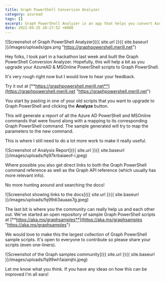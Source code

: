 ```yaml
---
title: Graph PowerShell Conversion Analyzer
category: azuread
tags: []
excerpt: Graph PowerShell Analyzer is an app that helps you convert Azure AD PowerShell scripts to Graph PowerShell.
date: 2022-04-25 20:27:52 +0000
---
```

![Screenshot of Graph PowerShell Analyzer]({{ site.url }}{{ site.baseurl }}/images/uploads/gps.png "https://graphpowershell.merill.net")

Hey folks, I took part in a hackathon last week and built the Graph PowerShell Conversion Analyzer. Hopefully, this will help a bit as you upgrade your AzureAD & MSOnline PowerShell scripts to Graph PowerShell.

It's very rough right now but I would love to hear your feedback.

Try it out at [**https://graphpowershell.merill.net**](https://graphpowershell.merill.net "https://graphpowershell.merill.net")

You start by pasting in one of your old scripts that you want to upgrade to Graph PowerShell and clicking the **Analyze** button.

This will generate a report of all the Azure AD PowerShell and MSOnline commands that were found along with a mapping to its corresponding Graph PowerShell command. The sample generated will try to map the parameters to the new command.

This is where I still need to do a lot more work to make it really useful.

![Screenshot of Analysis Report]({{ site.url }}{{ site.baseurl }}/images/uploads/fq97krbaiaeof-i.jpeg)

Where possible you also get direct links to both the Graph PowerShell command reference as well as the Graph API reference (which usually has more relevant info).

No more hunting around and searching the docs!

![Screenshot showing links to the docs]({{ site.url }}{{ site.baseurl }}/images/uploads/fq99di3auaas7g.jpeg)

The last bit is where you the community can really help us and each other out. We've started an open repository of sample Graph PowerShell scripts at [**https://aka.ms/graphsamples**](https://aka.ms/graphsamples "https://aka.ms/graphsamples")

We would love to make this the largest collection of Graph PowerShell sample scripts. It's open to everyone to contribute so please share your scripts (even one-liners).

![Screenshot of the Graph samples community]({{ site.url }}{{ site.baseurl }}/images/uploads/fq99wh1aiairqhi.jpeg)

Let me know what you think. If you have any ideas on how this can be improved I'm all ears!